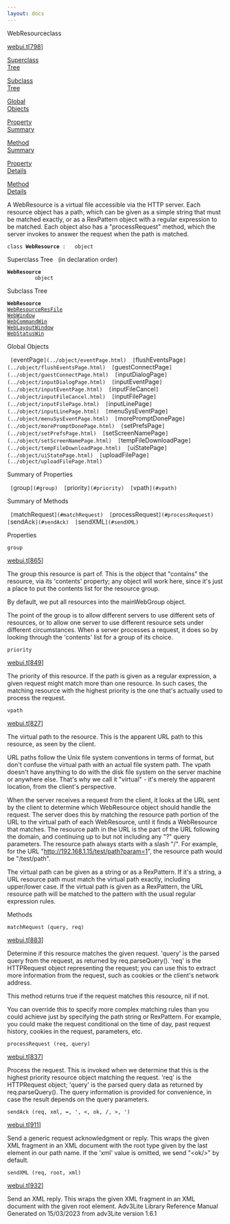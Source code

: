 ```yaml
---
layout: docs
---
```

<span class="title">WebResource</span><span class="type">class</span>

[webui.t](../file/webui.t.html)\[[798](../source/webui.t.html#798)\]

[Superclass  
Tree](#_SuperClassTree_)

[Subclass  
Tree](#_SubClassTree_)

[Global  
Objects](#_ObjectSummary_)

[Property  
Summary](#_PropSummary_)

[Method  
Summary](#_MethodSummary_)

[Property  
Details](#_Properties_)

[Method  
Details](#_Methods_)



A WebResource is a virtual file accessible via the HTTP server. Each
resource object has a path, which can be given as a simple string that
must be matched exactly, or as a RexPattern object with a regular
expression to be matched. Each object also has a "processRequest"
method, which the server invokes to answer the request when the path is
matched.

`class `**`WebResource`**` :   object`



<span id="_SuperClassTree_"></span>



<span class="hdln">Superclass Tree</span>   (in declaration order)



**`WebResource`**  
`         object`  
<span id="_SubClassTree_"></span>



<span class="hdln">Subclass Tree</span>  



**`WebResource`**  
[`WebResourceResFile`](../object/WebResourceResFile.html)  
[`WebWindow`](../object/WebWindow.html)  
[`WebCommandWin`](../object/WebCommandWin.html)  
[`WebLayoutWindow`](../object/WebLayoutWindow.html)  
[`WebStatusWin`](../object/WebStatusWin.html)  
<span id="_ObjectSummary_"></span>



<span class="hdln">Global Objects</span>  



` [`eventPage`](../object/eventPage.html)  [`flushEventsPage`](../object/flushEventsPage.html)  [`guestConnectPage`](../object/guestConnectPage.html)  [`inputDialogPage`](../object/inputDialogPage.html)  [`inputEventPage`](../object/inputEventPage.html)  [`inputFileCancel`](../object/inputFileCancel.html)  [`inputFilePage`](../object/inputFilePage.html)  [`inputLinePage`](../object/inputLinePage.html)  [`menuSysEventPage`](../object/menuSysEventPage.html)  [`morePromptDonePage`](../object/morePromptDonePage.html)  [`setPrefsPage`](../object/setPrefsPage.html)  [`setScreenNamePage`](../object/setScreenNamePage.html)  [`tempFileDownloadPage`](../object/tempFileDownloadPage.html)  [`uiStatePage`](../object/uiStatePage.html)  [`uploadFilePage`](../object/uploadFilePage.html)  `
<span id="_PropSummary_"></span>



<span class="hdln">Summary of Properties</span>  



` [`group`](#group)  [`priority`](#priority)  [`vpath`](#vpath)  `

<span id="_MethodSummary_"></span>



<span class="hdln">Summary of Methods</span>  



` [`matchRequest`](#matchRequest)  [`processRequest`](#processRequest)  [`sendAck`](#sendAck)  [`sendXML`](#sendXML)  `

<span id="_Properties_"></span>



<span class="hdln">Properties</span>  



<span id="group"></span>

`group`

[webui.t](../file/webui.t.html)\[[865](../source/webui.t.html#865)\]



The group this resource is part of. This is the object that "contains"
the resource, via its 'contents' property; any object will work here,
since it's just a place to put the contents list for the resource group.

By default, we put all resources into the mainWebGroup object.

The point of the group is to allow different servers to use different
sets of resources, or to allow one server to use different resource sets
under different circumstances. When a server processes a request, it
does so by looking through the 'contents' list for a group of its
choice.



<span id="priority"></span>

`priority`

[webui.t](../file/webui.t.html)\[[849](../source/webui.t.html#849)\]



The priority of this resource. If the path is given as a regular
expression, a given request might match more than one resource. In such
cases, the matching resource with the highest priority is the one that's
actually used to process the request.



<span id="vpath"></span>

`vpath`

[webui.t](../file/webui.t.html)\[[827](../source/webui.t.html#827)\]



The virtual path to the resource. This is the apparent URL path to this
resource, as seen by the client.

URL paths follow the Unix file system conventions in terms of format,
but don't confuse the virtual path with an actual file system path. The
vpath doesn't have anything to do with the disk file system on the
server machine or anywhere else. That's why we call it "virtual" - it's
merely the apparent location, from the client's perspective.

When the server receives a request from the client, it looks at the URL
sent by the client to determine which WebResource object should handle
the request. The server does this by matching the resource path portion
of the URL to the virtual path of each WebResource, until it finds a
WebResource that matches. The resource path in the URL is the part of
the URL following the domain, and continuing up to but not including any
"?" query parameters. The resource path always starts with a slash "/".
For example, for the URL "http://192.168.1.15/test/path?param=1", the
resource path would be "/test/path".

The virtual path can be given as a string or as a RexPattern. If it's a
string, a URL resource path must match the virtual path exactly,
including upper/lower case. If the virtual path is given as a
RexPattern, the URL resource path will be matched to the pattern with
the usual regular expression rules.



<span id="_Methods_"></span>



<span class="hdln">Methods</span>  



<span id="matchRequest"></span>

`matchRequest (query, req)`

[webui.t](../file/webui.t.html)\[[883](../source/webui.t.html#883)\]



Determine if this resource matches the given request. 'query' is the
parsed query from the request, as returned by req.parseQuery(). 'req' is
the HTTPRequest object representing the request; you can use this to
extract more information from the request, such as cookies or the
client's network address.

This method returns true if the request matches this resource, nil if
not.

You can override this to specify more complex matching rules than you
could achieve just by specifying the path string or RexPattern. For
example, you could make the request conditional on the time of day, past
request history, cookies in the request, parameters, etc.



<span id="processRequest"></span>

`processRequest (req, query)`

[webui.t](../file/webui.t.html)\[[837](../source/webui.t.html#837)\]



Process the request. This is invoked when we determine that this is the
highest priority resource object matching the request. 'req' is the
HTTPRequest object; 'query' is the parsed query data as returned by
req.parseQuery(). The query information is provided for convenience, in
case the result depends on the query parameters.



<span id="sendAck"></span>

`sendAck (req, xml, =, ', <, ok, /, >, ')`

[webui.t](../file/webui.t.html)\[[911](../source/webui.t.html#911)\]



Send a generic request acknowledgment or reply. This wraps the given XML
fragment in an XML document with the root type given by the last element
in our path name. If the 'xml' value is omitted, we send "\<ok/\>" by
default.



<span id="sendXML"></span>

`sendXML (req, root, xml)`

[webui.t](../file/webui.t.html)\[[932](../source/webui.t.html#932)\]



Send an XML reply. This wraps the given XML fragment in an XML document
with the given root element.
Adv3Lite Library Reference Manual  
Generated on 15/03/2023 from adv3Lite version 1.6.1


